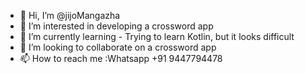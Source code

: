 - 👋 Hi, I’m @jijoMangazha
- 👀 I’m interested in developing a crossword app
- 🌱 I’m currently learning - Trying to learn Kotlin, but it looks difficult
- 💞️ I’m looking to collaborate on a crossword app
- 📫 How to reach me :Whatsapp +91 9447794478
<!---
jijoMangazha/jijoMangazha is a ✨ special ✨ repository because its `README.md` (this file) appears on your GitHub profile.
You can click the Preview link to take a look at your changes.
--->
